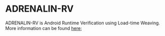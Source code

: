 # ADRENALIN-RV
ADRENALIN-RV is Android Runtime Verification using Load-time Weaving.
More information can be found [here](https://haiyang-sun.github.io/tool/intro.html);

